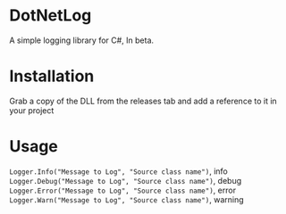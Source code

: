 # DotNetLog
A simple logging library for C#, In beta.
# Installation
Grab a copy of the DLL from the releases tab and add a reference to it in your project
# Usage
```Logger.Info("Message to Log", "Source class name")```, info<br>
```Logger.Debug("Message to Log", "Source class name")```, debug<br>
```Logger.Error("Message to Log", "Source class name")```, error<br>
```Logger.Warn("Message to Log", "Source class name")```, warning
